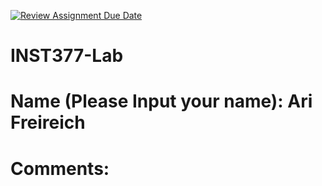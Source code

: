 [![Review Assignment Due Date](https://classroom.github.com/assets/deadline-readme-button-22041afd0340ce965d47ae6ef1cefeee28c7c493a6346c4f15d667ab976d596c.svg)](https://classroom.github.com/a/Fjj4gHXd)
# INST377-Lab

# Name (Please Input your name): Ari Freireich

# Comments: 
